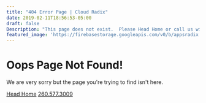 ```yaml
---
title: "404 Error Page | Cloud Radix"
date: 2019-02-11T18:56:53-05:00
draft: false
Description: "This page does not exist.  Please Head Home or call us with any questions or concerns.  (260) 577.3009"
featured_image: 'https://firebasestorage.googleapis.com/v0/b/appsradix.appspot.com/o/images%2F404-error-header.jpg?alt=media&token=06a45230-26c2-43c1-a90c-731e3e45a2c5'
---
```

<amp-img class="" src="https://firebasestorage.googleapis.com/v0/b/appsradix.appspot.com/o/images%2F404-error-header.jpg?alt=media&token=06a45230-26c2-43c1-a90c-731e3e45a2c5" width="1920" height="515" alt="404 Error Page Image" title="" layout="responsive">
</amp-img>
<h1 class="h2 col-10 mx4 pb3 pt3">Oops Page Not Found!</h1>
<p class="col-10 mx3 pb1 pt1">We are very sorry but the page you're trying to find isn't here.</p>
<a href="/" class="ampstart-btn ampstart-btn-secondary caps inline-block ml4 mb4 mx4 pb3 ">Head Home</a>
<a href="tel:2603330483" class="ampstart-btn ampstart-btn-secondary caps inline-block mb4 mx4 pb3">260.577.3009</a>

